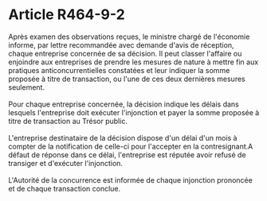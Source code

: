 # Article R464-9-2

Après examen des observations reçues, le ministre chargé de l'économie informe,  par lettre recommandée avec demande d'avis de réception, chaque entreprise  concernée de sa décision. Il peut classer l'affaire ou enjoindre aux entreprises  de prendre les mesures de nature à mettre fin aux pratiques anticoncurrentielles  constatées et leur indiquer la somme proposée à titre de transaction, ou l'une  de ces deux dernières mesures seulement. <br/><br/> Pour chaque  entreprise concernée, la décision indique les délais dans lesquels l'entreprise  doit exécuter l'injonction et payer la somme proposée à titre de transaction au  Trésor public. <br/><br/> L'entreprise destinataire de la décision  dispose d'un délai d'un mois à compter de la notification de celle-ci pour  l'accepter en la contresignant.A défaut de réponse dans ce délai, l'entreprise  est réputée avoir refusé de transiger et d'exécuter l'injonction. <br/><br/> L'Autorité de la concurrence est informée de chaque injonction  prononcée et de chaque transaction conclue.